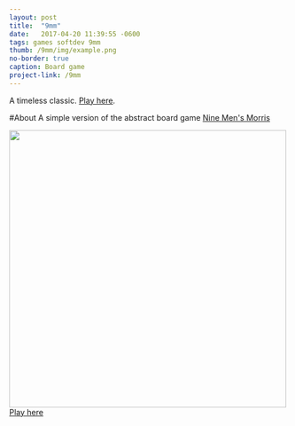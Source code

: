 ```yaml
---
layout: post
title:  "9mm"
date:   2017-04-20 11:39:55 -0600
tags: games softdev 9mm
thumb: /9mm/img/example.png
no-border: true
caption: Board game
project-link: /9mm
---
```

A timeless classic<!--more-->. [Play here](/9mm).

#About
A simple version of the abstract board game <a href="https://en.wikipedia.org/wiki/Nine_Men%27s_Morris" target="_blank">Nine Men's Morris</a>

<div>
<a href="//gotankersley.github.io/9mm/">
<img src="http://gotankersley.github.io/9mm/img/example.png" border="0" style="width:500px" />
</a>
</div>
<a href="//gotankersley.github.io/9mm/">Play here</a>
